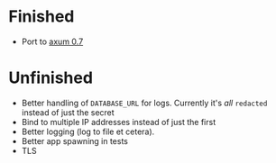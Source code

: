# Finished
* Port to [axum 0.7](https://tokio.rs/blog/2023-11-27-announcing-axum-0-7-0)

# Unfinished
* Better handling of `DATABASE_URL` for logs. Currently it's _all_ `redacted` instead of just the secret
* Bind to multiple IP addresses instead of just the first
* Better logging (log to file et cetera).
* Better app spawning in tests
* TLS
